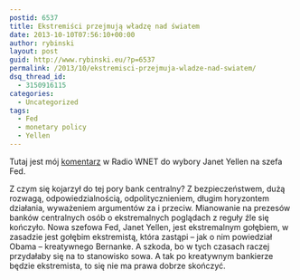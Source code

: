 ```yaml
---
postid: 6537
title: Ekstremiści przejmują władzę nad światem
date: 2013-10-10T07:56:10+00:00
author: rybinski
layout: post
guid: http://www.rybinski.eu/?p=6537
permalink: /2013/10/ekstremisci-przejmuja-wladze-nad-swiatem/
dsq_thread_id:
  - 3150916115
categories:
  - Uncategorized
tags:
  - Fed
  - monetary policy
  - Yellen
---
```

Tutaj jest mój [komentarz](http://www.radiownet.pl/publikacje/nowa-szefowa-fed) w Radio WNET do wybory Janet Yellen na szefa Fed.

Z czym się kojarzył do tej pory bank centralny? Z bezpieczeństwem, dużą rozwagą, odpowiedzialnością, odpolitycznieniem, długim horyzontem działania, wyważeniem argumentów za i przeciw. Mianowanie na prezesów banków centralnych osób o ekstremalnych poglądach z reguły źle się kończyło. Nowa szefowa Fed, Janet Yellen, jest ekstremalnym gołębiem, w zasadzie jest gołębim ekstremistą, która zastąpi – jak o nim powiedział Obama – kreatywnego Bernanke. A szkoda, bo w tych czasach raczej przydałaby się na to stanowisko sowa. A tak po kreatywnym bankierze będzie ekstremista, to się nie ma prawa dobrze skończyć.
